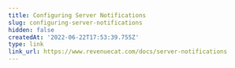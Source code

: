 ```yaml
---
title: Configuring Server Notifications
slug: configuring-server-notifications
hidden: false
createdAt: '2022-06-22T17:53:39.755Z'
type: link
link_url: https://www.revenuecat.com/docs/server-notifications
---
```

